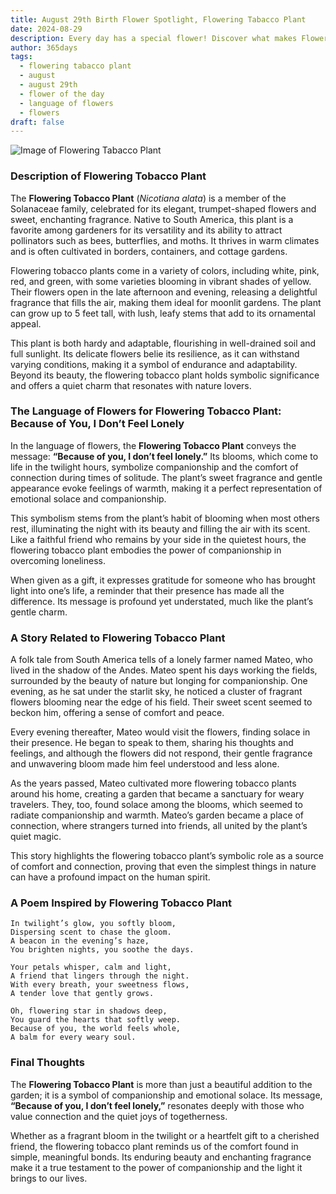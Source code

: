 ```yaml
---
title: August 29th Birth Flower Spotlight, Flowering Tabacco Plant
date: 2024-08-29
description: Every day has a special flower! Discover what makes Flowering Tabacco Plant unique as today’s birth flower and its symbolic meaning.
author: 365days
tags:
  - flowering tabacco plant
  - august
  - august 29th
  - flower of the day
  - language of flowers
  - flowers
draft: false
---
```



![Image of Flowering Tabacco Plant](https://cdn.pixabay.com/photo/2019/09/06/19/32/tobacco-4457154_1280.jpg#center)


### Description of Flowering Tobacco Plant

The **Flowering Tobacco Plant** (_Nicotiana alata_) is a member of the Solanaceae family, celebrated for its elegant, trumpet-shaped flowers and sweet, enchanting fragrance. Native to South America, this plant is a favorite among gardeners for its versatility and its ability to attract pollinators such as bees, butterflies, and moths. It thrives in warm climates and is often cultivated in borders, containers, and cottage gardens.

Flowering tobacco plants come in a variety of colors, including white, pink, red, and green, with some varieties blooming in vibrant shades of yellow. Their flowers open in the late afternoon and evening, releasing a delightful fragrance that fills the air, making them ideal for moonlit gardens. The plant can grow up to 5 feet tall, with lush, leafy stems that add to its ornamental appeal.

This plant is both hardy and adaptable, flourishing in well-drained soil and full sunlight. Its delicate flowers belie its resilience, as it can withstand varying conditions, making it a symbol of endurance and adaptability. Beyond its beauty, the flowering tobacco plant holds symbolic significance and offers a quiet charm that resonates with nature lovers.

### The Language of Flowers for Flowering Tobacco Plant: Because of You, I Don’t Feel Lonely

In the language of flowers, the **Flowering Tobacco Plant** conveys the message: **“Because of you, I don’t feel lonely.”** Its blooms, which come to life in the twilight hours, symbolize companionship and the comfort of connection during times of solitude. The plant’s sweet fragrance and gentle appearance evoke feelings of warmth, making it a perfect representation of emotional solace and companionship.

This symbolism stems from the plant’s habit of blooming when most others rest, illuminating the night with its beauty and filling the air with its scent. Like a faithful friend who remains by your side in the quietest hours, the flowering tobacco plant embodies the power of companionship in overcoming loneliness.

When given as a gift, it expresses gratitude for someone who has brought light into one’s life, a reminder that their presence has made all the difference. Its message is profound yet understated, much like the plant’s gentle charm.

### A Story Related to Flowering Tobacco Plant

A folk tale from South America tells of a lonely farmer named Mateo, who lived in the shadow of the Andes. Mateo spent his days working the fields, surrounded by the beauty of nature but longing for companionship. One evening, as he sat under the starlit sky, he noticed a cluster of fragrant flowers blooming near the edge of his field. Their sweet scent seemed to beckon him, offering a sense of comfort and peace.

Every evening thereafter, Mateo would visit the flowers, finding solace in their presence. He began to speak to them, sharing his thoughts and feelings, and although the flowers did not respond, their gentle fragrance and unwavering bloom made him feel understood and less alone.

As the years passed, Mateo cultivated more flowering tobacco plants around his home, creating a garden that became a sanctuary for weary travelers. They, too, found solace among the blooms, which seemed to radiate companionship and warmth. Mateo’s garden became a place of connection, where strangers turned into friends, all united by the plant’s quiet magic.

This story highlights the flowering tobacco plant’s symbolic role as a source of comfort and connection, proving that even the simplest things in nature can have a profound impact on the human spirit.

### A Poem Inspired by Flowering Tobacco Plant

```
In twilight’s glow, you softly bloom,  
Dispersing scent to chase the gloom.  
A beacon in the evening’s haze,  
You brighten nights, you soothe the days.  

Your petals whisper, calm and light,  
A friend that lingers through the night.  
With every breath, your sweetness flows,  
A tender love that gently grows.  

Oh, flowering star in shadows deep,  
You guard the hearts that softly weep.  
Because of you, the world feels whole,  
A balm for every weary soul.  
```

### Final Thoughts

The **Flowering Tobacco Plant** is more than just a beautiful addition to the garden; it is a symbol of companionship and emotional solace. Its message, **“Because of you, I don’t feel lonely,”** resonates deeply with those who value connection and the quiet joys of togetherness.

Whether as a fragrant bloom in the twilight or a heartfelt gift to a cherished friend, the flowering tobacco plant reminds us of the comfort found in simple, meaningful bonds. Its enduring beauty and enchanting fragrance make it a true testament to the power of companionship and the light it brings to our lives.

